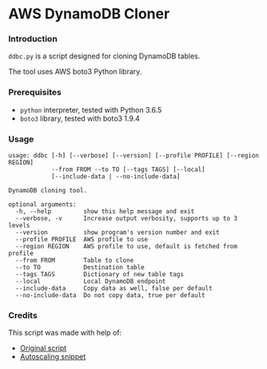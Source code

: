 # AWS DynamoDB Cloner

### Introduction
`ddbc.py` is a script designed for cloning DynamoDB tables.  

The tool uses AWS boto3 Python library.


### Prerequisites
* `python` interpreter, tested with Python 3.6.5
* `boto3` library, tested with boto3 1.9.4


### Usage

```text
usage: ddbc [-h] [--verbose] [--version] [--profile PROFILE] [--region REGION]
            --from FROM --to TO [--tags TAGS] [--local]
            [--include-data | --no-include-data]

DynamoDB cloning tool.

optional arguments:
  -h, --help         show this help message and exit
  --verbose, -v      Increase output verbosity, supports up to 3 levels
  --version          show program's version number and exit
  --profile PROFILE  AWS profile to use
  --region REGION    AWS profile to use, default is fetched from profile
  --from FROM        Table to clone
  --to TO            Destination table
  --tags TAGS        Dictionary of new table tags
  --local            Local DynamoDB endpoint
  --include-data     Copy data as well, false per default
  --no-include-data  Do not copy data, true per default
```


### Credits
This script was made with help of:
* [Original script](https://github.com/djangofan/dynamodb-copy-table-boto3/blob/master/dynamo_copy_table.py)
* [Autoscaling snippet](https://gist.github.com/knil-sama/e9b9c16bac6a3f6a6e1c80ce18361ab1)
